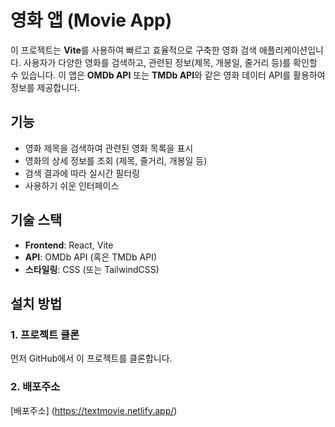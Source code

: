 # 영화 앱 (Movie App)

이 프로젝트는 **Vite**를 사용하여 빠르고 효율적으로 구축한 영화 검색 애플리케이션입니다. 사용자가 다양한 영화를 검색하고, 관련된 정보(제목, 개봉일, 줄거리 등)를 확인할 수 있습니다. 이 앱은 **OMDb API** 또는 **TMDb API**와 같은 영화 데이터 API를 활용하여 정보를 제공합니다.

## 기능
- 영화 제목을 검색하여 관련된 영화 목록을 표시
- 영화의 상세 정보를 조회 (제목, 줄거리, 개봉일 등)
- 검색 결과에 따라 실시간 필터링
- 사용하기 쉬운 인터페이스

## 기술 스택
- **Frontend**: React, Vite
- **API**: OMDb API (혹은 TMDb API)
- **스타일링**: CSS (또는 TailwindCSS)

## 설치 방법

### 1. 프로젝트 클론
먼저 GitHub에서 이 프로젝트를 클론합니다.
### 2. 배포주소
[배포주소] (https://textmovie.netlify.app/)
